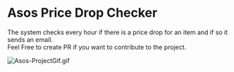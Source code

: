 # Asos Price Drop Checker

The system checks every hour if there is a price drop for an item and if so it sends an email.<br>
Feel Free to create PR if you want to contribute to the project.

<img src="https://s6.gifyu.com/images/Asos-ProjectGif.gif" alt="Asos-ProjectGif.gif" border="0" />
